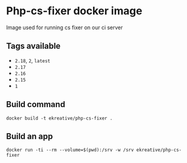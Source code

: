 # Php-cs-fixer docker image

Image used for running cs fixer on our ci server

## Tags available

* `2.18`, `2`, `latest`
* `2.17`
* `2.16`
* `2.15`
* `1`

## Build command

    docker build -t ekreative/php-cs-fixer .

## Build an app

    docker run -ti --rm --volume=$(pwd):/srv -w /srv ekreative/php-cs-fixer

